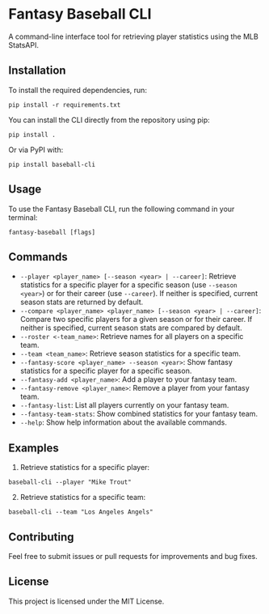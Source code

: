 # Fantasy Baseball CLI

A command-line interface tool for retrieving player statistics using the MLB StatsAPI.

## Installation

To install the required dependencies, run:

```
pip install -r requirements.txt
```

You can install the CLI directly from the repository using pip:

```
pip install .
```

Or via PyPI with:

```
pip install baseball-cli
```

## Usage

To use the Fantasy Baseball CLI, run the following command in your terminal:

```
fantasy-baseball [flags]
```

## Commands

- `--player <player_name> [--season <year> | --career]`: Retrieve statistics for a specific player for a specific season (use `--season <year>`) or for their career (use `--career`). If neither is specified, current season stats are returned by default.
- `--compare <player_name> <player_name> [--season <year> | --career]`: Compare two specific players for a given season or for their career. If neither is specified, current season stats are compared by default.
- `--roster <-team_name>`: Retrieve names for all players on a specific team.
- `--team <team_name>`: Retrieve season statistics for a specific team.
- `--fantasy-score <player_name> --season <year>`: Show fantasy statistics for a specific player for a specific season.
- `--fantasy-add <player_name>`: Add a player to your fantasy team.
- `--fantasy-remove <player_name>`: Remove a player from your fantasy team.
- `--fantasy-list`: List all players currently on your fantasy team.
- `--fantasy-team-stats`: Show combined statistics for your fantasy team.
- `--help`: Show help information about the available commands.

## Examples

1. Retrieve statistics for a specific player:

```
baseball-cli --player "Mike Trout"
```

2. Retrieve statistics for a specific team:

```
baseball-cli --team "Los Angeles Angels"
```

## Contributing

Feel free to submit issues or pull requests for improvements and bug fixes.

## License

This project is licensed under the MIT License.